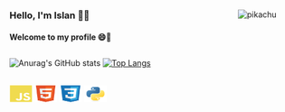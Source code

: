<div>
<img align="right" alt="pikachu" height="100" width="100" src="https://media.tenor.com/aKf3mmAH7GcAAAAj/pikachu.gif">
<h3> Hello, I'm Islan 👋👋</h3>
<h4> Welcome to my profile 😄🤞</h4>
</div>

##

![Anurag's GitHub stats](https://github-readme-stats.vercel.app/api?username=islanpedro01&show_icons=true&theme=merko&line_height=40px&ard_width=250px)
[![Top Langs](https://github-readme-stats.vercel.app/api/top-langs/?username=islanpedro01&hide_progress=false&theme=merko&card_width=250px)](https://github.com/anuraghazra/github-readme-stats)
<div style="display: inline_block"><br>
  <img align="center" alt="Js" height="30" width="40" src="https://raw.githubusercontent.com/devicons/devicon/master/icons/javascript/javascript-plain.svg">
  <img align="center" alt="HTML" height="30" width="40" src="https://raw.githubusercontent.com/devicons/devicon/master/icons/html5/html5-original.svg">
  <img align="center" alt="CSS" height="30" width="40" src="https://raw.githubusercontent.com/devicons/devicon/master/icons/css3/css3-original.svg">
  <img align="center" alt="Python" height="30" width="40" src="https://raw.githubusercontent.com/devicons/devicon/master/icons/python/python-original.svg">
 </div>
  
  ##
  


